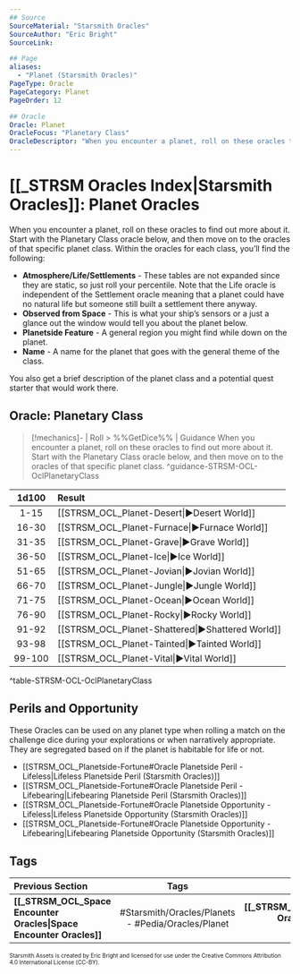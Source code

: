 ```yaml
---
## Source
SourceMaterial: "Starsmith Oracles"
SourceAuthor: "Eric Bright"
SourceLink: 

## Page
aliases:
  - "Planet (Starsmith Oracles)"
PageType: Oracle
PageCategory: Planet
PageOrder: 12

## Oracle
Oracle: Planet
OracleFocus: "Planetary Class"
OracleDescriptor: "When you encounter a planet, roll on these oracles to find out more about it. Start with the Planetary Class oracle below, and then move on to the oracles of that specific planet class."
---
```

# [[_STRSM Oracles Index|Starsmith Oracles]]: Planet Oracles
When you encounter a planet, roll on these oracles to find out more about it. Start with the Planetary Class oracle below, and then move on to the oracles of that specific planet class. Within the oracles for each class, you’ll find the following:

- **Atmosphere/Life/Settlements** - These tables are not expanded since they are static, so just roll your percentile. Note that the Life oracle is independent of the Settlement oracle meaning that a planet could have no natural life but someone still built a settlement there anyway.
- **Observed from Space** - This is what your ship’s sensors or a just a glance out the window would tell you about the planet below.
- **Planetside Feature** - A general region you might find while down on the planet.
- **Name** - A name for the planet that goes with the general theme of the class.

You also get a brief description of the planet class and a potential quest starter that would work there.

## Oracle: Planetary Class
> [!mechanics]- | Roll > %%GetDice%% | Guidance
> When you encounter a planet, roll on these oracles to find out more about it. Start with the Planetary Class oracle below, and then move on to the oracles of that specific planet class. ^guidance-STRSM-OCL-OclPlanetaryClass

| 1d100 | Result |
| :---: | :--- |
| 1-15 | [[STRSM_OCL_Planet-Desert\|▶Desert World]] |
| 16-30 | [[STRSM_OCL_Planet-Furnace\|▶Furnace World]] |
| 31-35 | [[STRSM_OCL_Planet-Grave\|▶Grave World]] |
| 36-50 | [[STRSM_OCL_Planet-Ice\|▶Ice World]] |
| 51-65 | [[STRSM_OCL_Planet-Jovian\|▶Jovian World]] |
| 66-70 | [[STRSM_OCL_Planet-Jungle\|▶Jungle World]] |
| 71-75 | [[STRSM_OCL_Planet-Ocean\|▶Ocean World]] |
| 76-90 | [[STRSM_OCL_Planet-Rocky\|▶Rocky World]] |
| 91-92 | [[STRSM_OCL_Planet-Shattered\|▶Shattered World]] |
| 93-98 | [[STRSM_OCL_Planet-Tainted\|▶Tainted World]] |
| 99-100 | [[STRSM_OCL_Planet-Vital\|▶Vital World]] |
^table-STRSM-OCL-OclPlanetaryClass

## Perils and Opportunity
These Oracles can be used on any planet type when rolling a match on the challenge dice during your explorations or when narratively appropriate. They are segregated based on if the planet is habitable for life or not.

- [[STRSM_OCL_Planetside-Fortune#Oracle Planetside Peril - Lifeless|Lifeless Planetside Peril (Starsmith Oracles)]]
- [[STRSM_OCL_Planetside-Fortune#Oracle Planetside Peril - Lifebearing|Lifebearing Planetside Peril (Starsmith Oracles)]]
- [[STRSM_OCL_Planetside-Fortune#Oracle Planetside Opportunity - Lifeless|Lifeless Planetside Opportunity (Starsmith Oracles)]]
- [[STRSM_OCL_Planetside-Fortune#Oracle Planetside Opportunity - Lifebearing|Lifebearing Planetside Opportunity (Starsmith Oracles)]]

## Tags
| Previous Section | Tags | Next Section | 
| :--- | :---: | ---: |
| **[[_STRSM_OCL_Space Encounter Oracles\|Space Encounter Oracles]]** | #Starsmith/Oracles/Planets  - #Pedia/Oracles/Planet | **[[_STRSM_OCL_Settlement Oracles\|Settlement Oracles]]** |

<font size=-2>Starsmith Assets is created by Eric Bright and licensed for use under the Creative Commons Attribution 4.0 International License (CC-BY).</font>